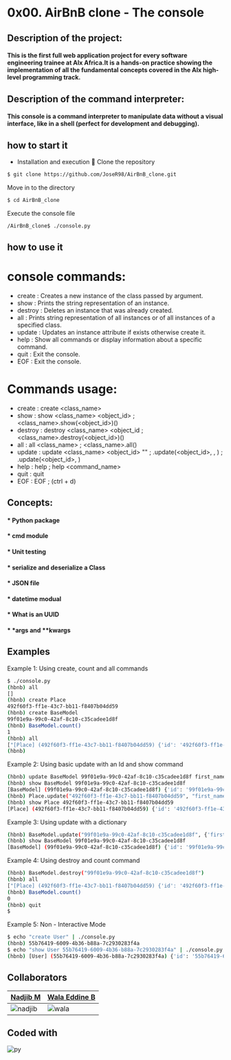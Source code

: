 # 0x00. AirBnB clone - The console

## Description of the project:
#### This is the first full web application project for every software engineering trainee at Alx Africa.It is a hands-on practice showing the implementation of all the fundamental concepts covered in the Alx high-level programming track.
###
## Description of the command interpreter:
#### This console is a command interpreter to manipulate data without a visual interface, like in a shell (perfect for development and debugging).
###
## how to start it
- Installation and execution 🔧
Clone the repository
```bash
$ git clone https://github.com/JoseR98/AirBnB_clone.git
```
Move in to the directory
```bash
$ cd AirBnB_clone
```
Execute the console file
```bash
/AirBnB_clone$ ./console.py
```
## how to use it
# console commands:
 - create : Creates a new instance of the class passed by argument.
 - show : Prints the string representation of an instance.
 - destroy : Deletes an instance that was already created.
 - all : Prints string representation of all instances or of all instances of a specified class.
 - update : Updates an instance attribute if exists otherwise create it.
 - help : Show all commands or display information about a specific command.
 - quit : Exit the console.
 - EOF : Exit the console.
# Commands usage:
 - create : create <class_name>
 - show : show <class_name> <object_id> ; <class_name>.show(<object_id>)()
 - destroy : destroy <class_name> <object_id ; <class_name>.destroy(<object_id>)()
 - all : all <class_name> ; <class_name>.all()
 - update : update <class_name> <object_id> "" ; .update(<object_id>, , ) ; .update(<object_id>, )
 - help : help ; help <command_name>
 - quit : quit
 - EOF : EOF ; (ctrl + d)

###
## Concepts:
#### * Python package
#### * cmd module
#### * Unit testing
#### * serialize and deserialize a Class
#### * JSON file
#### * datetime modual
#### * What is an UUID
#### * \*args and \*\*kwargs


## Examples


Example 1: Using create, count and all commands
```bash
$ ./console.py
(hbnb) all
[]
(hbnb) create Place
492f60f3-ff1e-43c7-bb11-f8407b04dd59
(hbnb) create BaseModel
99f01e9a-99c0-42af-8c10-c35cadee1d8f
(hbnb) BaseModel.count()
1
(hbnb) all
["[Place] (492f60f3-ff1e-43c7-bb11-f8407b04dd59) {'id': '492f60f3-ff1e-43c7-bb11-f8407b04dd59', 'created_at': datetime.datetime(2020, 7, 1, 11, 36, 24, 576486), 'updated_at': datetime.datetime(2020, 7, 1, 11, 36, 24, 576530)}", "[BaseModel] (99f01e9a-99c0-42af-8c10-c35cadee1d8f) {'id': '99f01e9a-99c0-42af-8c10-c35cadee1d8f', 'created_at': datetime.datetime(2020, 7, 1, 11, 36, 30, 773211), 'updated_at': datetime.datetime(2020, 7, 1, 11, 36, 30, 773236)}"]
(hbnb)
```
Example 2: Using basic update with an Id and show command
```bash
(hbnb) update BaseModel 99f01e9a-99c0-42af-8c10-c35cadee1d8f first_name "Betty"
(hbnb) show BaseModel 99f01e9a-99c0-42af-8c10-c35cadee1d8f
[BaseModel] (99f01e9a-99c0-42af-8c10-c35cadee1d8f) {'id': '99f01e9a-99c0-42af-8c10-c35cadee1d8f', 'created_at': datetime.datetime(2020, 7, 1, 11, 36, 30, 773211), 'updated_at': datetime.datetime(2020, 7, 1, 11, 36, 30, 773236), 'first_name': 'Betty'}
(hbnb) Place.update("492f60f3-ff1e-43c7-bb11-f8407b04dd59", "first_name", "John")
(hbnb) show Place 492f60f3-ff1e-43c7-bb11-f8407b04dd59
[Place] (492f60f3-ff1e-43c7-bb11-f8407b04dd59) {'id': '492f60f3-ff1e-43c7-bb11-f8407b04dd59', 'created_at': datetime.datetime(2020, 7, 1, 11, 36, 24, 576486), 'updated_at': datetime.datetime(2020, 7, 1, 11, 36, 24, 576530), 'first_name': 'John'}
```
Example 3: Using update with a dictionary
```bash
(hbnb) BaseModel.update("99f01e9a-99c0-42af-8c10-c35cadee1d8f", {'first_name': "Petter", "age": 45})
(hbnb) show BaseModel 99f01e9a-99c0-42af-8c10-c35cadee1d8f
[BaseModel] (99f01e9a-99c0-42af-8c10-c35cadee1d8f) {'id': '99f01e9a-99c0-42af-8c10-c35cadee1d8f', 'created_at': datetime.datetime(2020, 7, 1, 11, 36, 30, 773211), 'updated_at': datetime.datetime(2020, 7, 1, 11, 36, 30, 773236), 'first_name': 'Petter', 'age': '45'}
```
Example 4: Using destroy and count command
```bash
(hbnb) BaseModel.destroy("99f01e9a-99c0-42af-8c10-c35cadee1d8f")
(hbnb) all
["[Place] (492f60f3-ff1e-43c7-bb11-f8407b04dd59) {'id': '492f60f3-ff1e-43c7-bb11-f8407b04dd59', 'created_at': datetime.datetime(2020, 7, 1, 11, 36, 24, 576486), 'updated_at': datetime.datetime(2020, 7, 1, 11, 36, 24, 576530), 'first_name': 'John'}"]
(hbnb) BaseModel.count()
0
(hbnb) quit
$
```
Example 5: Non - Interactive Mode
```bash
$ echo "create User" | ./console.py
(hbnb) 55b76419-6009-4b36-b88a-7c2930283f4a
$ echo "show User 55b76419-6009-4b36-b88a-7c2930283f4a" | ./console.py
(hbnb) [User] (55b76419-6009-4b36-b88a-7c2930283f4a) {'id': '55b76419-6009-4b36-b88a-7c2930283f4a', 'created_at': datetime.datetime(2020, 7, 1, 12, 37, 15, 575191), 'updated_at': datetime.datetime(2020, 7, 1, 12, 37, 15, 575237)}
```

## Collaborators

| [Nadjib M](https://github.com/Nadjib-coder) | [Wala Eddine B](https://github.com/WalaEddine01)|
| :-------- | :------------------------- |
| ![nadjib](https://media.licdn.com/dms/image/D4D03AQHbpHMnAT3M4Q/profile-displayphoto-shrink_100_100/0/1683302678870?e=1704931200&v=beta&t=W4jhaI52ZHou5RNqp7FT7GPOxlu5tx2-l-ze8Xjn3mQ) | ![wala](https://media.licdn.com/dms/image/D4E03AQFfHDWs3YS-lQ/profile-displayphoto-shrink_100_100/0/1688823968266?e=1704931200&v=beta&t=9tMejXQG7F094hnPNiiT-2s4eA8IOFjgsj0W47yi2AE) |

## Coded with


![py](https://cdn-icons-png.flaticon.com/128/3098/3098090.png)
